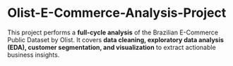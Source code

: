 # Olist-E-Commerce-Analysis-Project
This project performs a **full-cycle analysis** of the Brazilian E-Commerce Public Dataset by Olist.   It covers **data cleaning, exploratory data analysis (EDA), customer segmentation, and visualization** to extract actionable business insights.
